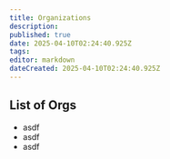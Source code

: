 ```yaml
---
title: Organizations
description: 
published: true
date: 2025-04-10T02:24:40.925Z
tags: 
editor: markdown
dateCreated: 2025-04-10T02:24:40.925Z
---
```


## List of Orgs

- asdf
- asdf
- asdf